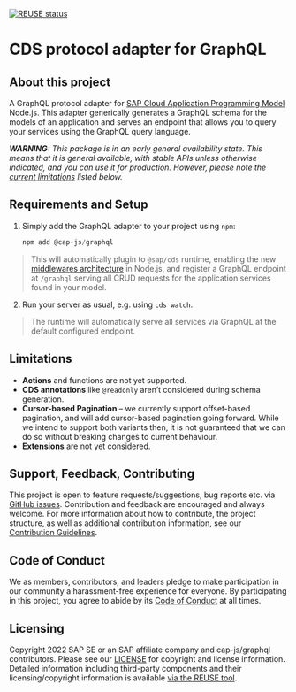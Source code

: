 [![REUSE status](https://api.reuse.software/badge/github.com/cap-js/graphql)](https://api.reuse.software/info/github.com/cap-js/graphql)

# CDS protocol adapter for GraphQL

## About this project

A GraphQL protocol adapter for [SAP Cloud Application Programming Model](https://cap.cloud.sap) Node.js.
This adapter generically generates a GraphQL schema for the models of an application and serves an endpoint that allows you to query your services using the GraphQL query language.

_**WARNING:** This package is in an early general availability state. This means that it is general available, with stable APIs unless otherwise indicated, and you can use it for production. However, please note the [current limitations](#limitations) listed below._

## Requirements and Setup

1. Simply add the GraphQL adapter to your project using `npm`:
   ```js
   npm add @cap-js/graphql
   ```

> This will automatically plugin to `@sap/cds` runtime, enabling the new [middlewares architecture](https://cap.cloud.sap/docs/node.js/middlewares) in Node.js, and register a GraphQL endpoint at `/graphql` serving all CRUD requests for the application services found in your model. 
  
2. Run your server as usual, e.g. using `cds watch`.
> The runtime will automatically serve all services via GraphQL at the default configured endpoint.

## Limitations

- **Actions** and functions are not yet supported.
- **CDS annotations** like `@readonly` aren’t considered during schema generation.
- **Cursor-based Pagination** &ndash; we currently support offset-based pagination, and will add cursor-based pagination going forward. While we intend to support both variants then, it is not guaranteed that we can do so without breaking changes to current behaviour.
- **Extensions** are not yet considered.

## Support, Feedback, Contributing

This project is open to feature requests/suggestions, bug reports etc. via [GitHub issues](https://github.com/cap-js/graphql/issues). Contribution and feedback are encouraged and always welcome. For more information about how to contribute, the project structure, as well as additional contribution information, see our [Contribution Guidelines](CONTRIBUTING.md).

## Code of Conduct

We as members, contributors, and leaders pledge to make participation in our community a harassment-free experience for everyone. By participating in this project, you agree to abide by its [Code of Conduct](CODE_OF_CONDUCT.md) at all times.

## Licensing

Copyright 2022 SAP SE or an SAP affiliate company and cap-js/graphql contributors. Please see our [LICENSE](LICENSE) for copyright and license information. Detailed information including third-party components and their licensing/copyright information is available [via the REUSE tool](https://api.reuse.software/info/github.com/cap-js/graphql).
